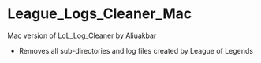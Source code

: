 # League_Logs_Cleaner_Mac
Mac version of LoL_Log_Cleaner by Aliuakbar

* Removes all sub-directories and log files created by League of Legends
